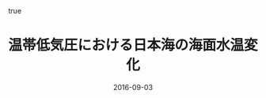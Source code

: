 ---
title: 温帯低気圧における日本海の海面水温変化
event: 2016年度気候システム研究集会
event_url:

location: Nagasaki University
address:
#  street: 450 Serra Mall
  city: Nagasaki
  region:
#  postcode: '94305'
  country: Japan

summary:
abstract: ""

# Talk start and end times.
#   End time can optionally be hidden by prefixing the line with `#`.
date: "2016-09-03"
#date_end: 
all_day: false

# Schedule page publish date (NOT talk date).
publishDate: "2016-09-03"

authors: [Ning Zhao, Shinsuke Iwasaki, Atsuhiko Isobe]
tags: [oral]

# Is this a featured talk? (true/false)
featured: false


#links:
#- icon: twitter
#  icon_pack: fab
#  name: Follow
#  url: https://twitter.com/georgecushen
url_code: ""
url_pdf: ""
url_slides: ""
url_video: ""


# Enable math on this page?
math: true
---